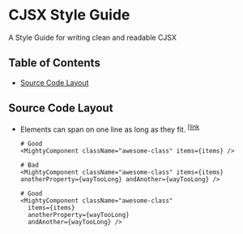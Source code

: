 CJSX Style Guide
================

A Style Guide for writing clean and readable CJSX

## Table of Contents
* [Source Code Layout](#source-code-layout)

## Source Code Layout

* <a name="one-line"></a>
  Elements can span on one line as long as they fit. 
<sup>[[link](#one-line)</sup>
  
  ```JSX
  # Good
  <MightyComponent className="awesome-class" items={items} />
  
  # Bad
  <MightyComponent className="awesome-class" items={items} anotherProperty={wayTooLong} andAnother={wayTooLong} />
  
  # Good
  <MightyComponent className="awesome-class"
    items={items}
    anotherProperty={wayTooLong}
    andAnother={wayTooLong} />
  ```
